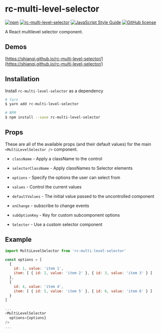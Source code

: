 # rc-multi-level-selector

[![npm](https://img.shields.io/npm/v/rc-multi-level-selector.svg)](https://www.npmjs.com/package/rc-multi-level-selector)
[![rc-multi-level-selector](https://img.shields.io/npm/dm/rc-multi-level-selector.svg)](https://www.npmjs.com/package/rc-multi-level-selector)
[![JavaScript Style Guide](https://img.shields.io/badge/code_style-standard-brightgreen.svg)](https://standardjs.com)
[![GitHub license](https://img.shields.io/badge/license-MIT-blue.svg)](https://raw.githubusercontent.com/shianqi/rc-multi-level-selector/master/LICENSE)

A React multilevel selector component.

## Demos

[https://shianqi.github.io/rc-multi-level-selector/](https://shianqi.github.io/rc-multi-level-selector/)

## Installation

Install `rc-multi-level-selector` as a dependency

```bash
# Yarn
$ yarn add rc-multi-level-selector

# NPM
$ npm install --save rc-multi-level-selector
```

## Props

These are all of the available props (and their default values) for the main `<MultiLevelSelector />` component.

* `className` - Apply a className to the control
* `selectorClassName` - Apply classNames to Selector elements

* `options` - Specify the options the user can select from
* `values` - Control the current values
* `defaultValues` - The initial value passed to the uncontrolled component
* `onChange` - subscribe to change events

* `subOptionKey` - Key for custom subcomponent options
* `Selector` - Use a custom selector component

## Example

```javascript
import MultiLevelSelector from 'rc-multi-level-selector'

const options = [
  {
    id: 1, value: 'item 1',
    item: [ { id: 2, value: 'item 2' }, { id: 3, value: 'item 3' } ]
  },
  {
    id: 4, value: 'item 4',
    item: [ { id: 5, value: 'item 5' }, { id: 6, value: 'item 6' } ]
  }
]

...
<MultiLevelSelector
  options={options}
/>
...

```
